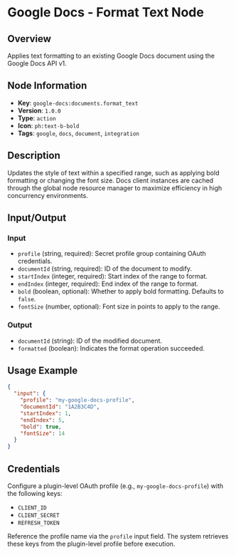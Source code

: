 # Google Docs - Format Text Node

## Overview
Applies text formatting to an existing Google Docs document using the Google Docs API v1.

## Node Information
- **Key**: `google-docs:documents.format_text`
- **Version**: `1.0.0`
- **Type**: `action`
- **Icon**: `ph:text-b-bold`
- **Tags**: `google`, `docs`, `document`, `integration`

## Description
Updates the style of text within a specified range, such as applying bold formatting or changing the font size. Docs client instances are cached through the global node resource manager to maximize efficiency in high concurrency environments.

## Input/Output
### Input
- `profile` (string, required): Secret profile group containing OAuth credentials.
- `documentId` (string, required): ID of the document to modify.
- `startIndex` (integer, required): Start index of the range to format.
- `endIndex` (integer, required): End index of the range to format.
- `bold` (boolean, optional): Whether to apply bold formatting. Defaults to `false`.
- `fontSize` (number, optional): Font size in points to apply to the range.

### Output
- `documentId` (string): ID of the modified document.
- `formatted` (boolean): Indicates the format operation succeeded.

## Usage Example
```json
{
  "input": {
    "profile": "my-google-docs-profile",
    "documentId": "1A2B3C4D",
    "startIndex": 1,
    "endIndex": 5,
    "bold": true,
    "fontSize": 14
  }
}
```

## Credentials
Configure a plugin-level OAuth profile (e.g., `my-google-docs-profile`) with the following keys:

- `CLIENT_ID`
- `CLIENT_SECRET`
- `REFRESH_TOKEN`

Reference the profile name via the `profile` input field. The system retrieves these keys from the plugin-level profile before execution.
